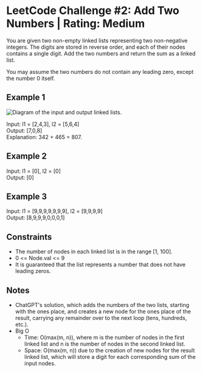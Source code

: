 # LeetCode Challenge #2: Add Two Numbers | Rating: Medium

You are given two non-empty linked lists representing two non-negative integers. The digits are stored in reverse order, and each of their nodes contains a single digit. Add the two numbers and return the sum as a linked list.

You may assume the two numbers do not contain any leading zero, except the number 0 itself.

## Example 1

![Diagram of the input and output linked lists.](https://assets.leetcode.com/uploads/2020/10/02/addtwonumber1.jpg)

Input: l1 = [2,4,3], l2 = [5,6,4]  
Output: [7,0,8]  
Explanation: 342 + 465 = 807.

## Example 2

Input: l1 = [0], l2 = [0]  
Output: [0]  

## Example 3

Input: l1 = [9,9,9,9,9,9,9], l2 = [9,9,9,9]  
Output: [8,9,9,9,0,0,0,1]

## Constraints

- The number of nodes in each linked list is in the range [1, 100].
- 0 <= Node.val <= 9
- It is guaranteed that the list represents a number that does not have leading zeros.

## Notes

- ChatGPT's solution, which adds the numbers of the two lists, starting with the ones place, and creates a new node for the ones place of the result, carrying any remainder over to the next loop (tens, hundreds, etc.).
- Big O
  - Time: O(max(m, n)), where m is the number of nodes in the first linked list and n is the number of nodes in the second linked list.
  - Space:  O(max(m, n)) due to the creation of new nodes for the result linked list, which will store a digit for each corresponding sum of the input nodes.
